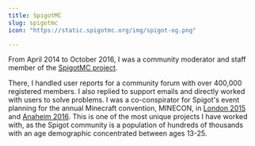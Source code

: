 ```yaml
---
title: SpigotMC
slug: spigotmc
icon: "https://static.spigotmc.org/img/spigot-og.png"

---
```


From April 2014 to October 2016, I was a community moderator and staff member of the [SpigotMC project](https://www.spigotmc.org/wiki/about-spigot/).

There, I handled user reports for a community forum with over 400,000 registered members.
I also replied to support emails and directly worked with users to solve problems.
I was a co-conspirator for Spigot's event planning for the annual Minecraft convention, MINECON, in [London 2015](https://www.spigotmc.org/threads/in-summary-a-very-unofficial-overview-of-minecon-2015.75995/) and [Anaheim 2016](https://blog.jwf.io/2016/11/spigotmc-california-minecon/).
This is one of the most unique projects I have worked with, as the Spigot community is a population of hundreds of thousands with an age demographic concentrated between ages 13-25.
